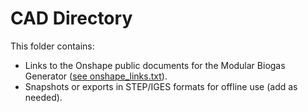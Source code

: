# CAD Directory

This folder contains:
- Links to the Onshape public documents for the Modular Biogas Generator ([see onshape_links.txt](onshape_links.txt)).
- Snapshots or exports in STEP/IGES formats for offline use (add as needed).
